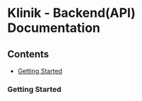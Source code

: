 # Klinik - Backend(API) Documentation

## Contents
- [Getting Started](#getting-started)

### Getting Started